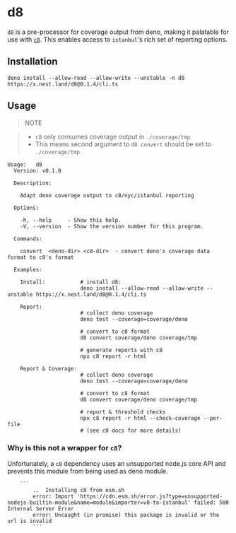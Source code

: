 # d8

`d8` is a pre-processor for coverage output from deno, making it palatable for
use with [`c8`](https://github.com/bcoe/c8). This enables access to `istanbul`'s
rich set of reporting options.

## Installation

`deno install --allow-read --allow-write --unstable -n d8 https://x.nest.land/d8@0.1.4/cli.ts`

## Usage

> NOTE

> - `c8` only consumes coverage output in `./coverage/tmp`
> - This means second argument to `d8 convert` should be set to `./coverage/tmp`

```
Usage:   d8
  Version: v0.1.0

  Description:

    Adapt deno coverage output to c8/nyc/istanbul reporting

  Options:

    -h, --help     - Show this help.
    -V, --version  - Show the version number for this program.

  Commands:

    convert  <deno-dir> <c8-dir>  - convert deno's coverage data format to c8's format

  Examples:

    Install:           # install d8:
                       deno install --allow-read --allow-write --unstable https://x.nest.land/d8@0.1.4/cli.ts

    Report:
                       # collect deno coverage
                       deno test --coverage=coverage/deno

                       # convert to c8 format
                       d8 convert coverage/deno coverage/tmp

                       # generate reports with c8
                       npx c8 report -r html

    Report & Coverage:
                       # collect deno coverage
                       deno test --coverage=coverage/deno

                       # convert to c8 format
                       d8 convert coverage/deno coverage/tmp

                       # report & threshold checks
                       npx c8 report -r html --check-coverage --per-file
                       # (see c8 docs for more details)
```

### Why is this not a wrapper for `c8`?

Unfortunately, a `c8` dependency uses an unsupported node.js core API and
prevents this module from being used as deno module.

        ```
            ..  Installing c8 from esm.sh
            error: Import 'https://cdn.esm.sh/error.js?type=unsupported-nodejs-builtin-module&name=module&importer=v8-to-istanbul' failed: 500 Internal Server Error
            error: Uncaught (in promise) this package is invalid or the url is invalid
            ```
